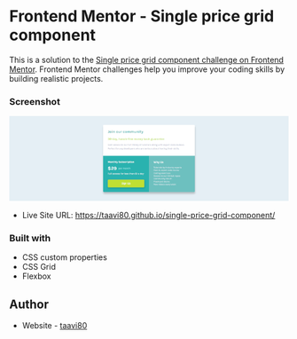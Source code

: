  # Frontend Mentor - Single price grid component

This is a solution to the [Single price grid component challenge on Frontend Mentor](https://www.frontendmentor.io/challenges/single-price-grid-component-5ce41129d0ff452fec5abbbc). Frontend Mentor challenges help you improve your coding skills by building realistic projects. 

### Screenshot

![](design/single-price-grid-component_Desktop.png)

- Live Site URL: https://taavi80.github.io/single-price-grid-component/

### Built with
- CSS custom properties
- CSS Grid
- Flexbox

## Author
- Website - [taavi80](https://www.frontendmentor.io/profile/taavi80)